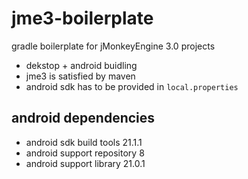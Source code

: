 jme3-boilerplate
================

gradle boilerplate for jMonkeyEngine 3.0 projects

- dekstop + android buidling
- jme3 is satisfied by maven
- android sdk has to be provided in `local.properties`

android dependencies
--------------------
- android sdk build tools 21.1.1
- android support repository 8
- android support library 21.0.1

